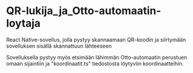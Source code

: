 # QR-lukija_ja_Otto-automaatin-loytaja

<p>React Native-sovellus, jolla pystyy skannaamaan QR-koodin ja siirtymään sovelluksen sisällä skannattuun lähteeseen</p>
<p>Sovelluksella pystyy myös etsimään lähimmän Otto-automaatin perustuen omaan sijaintiin ja "koordinaatit.ts" tiedostosta löytyviin koordinaatteihin.</p>

